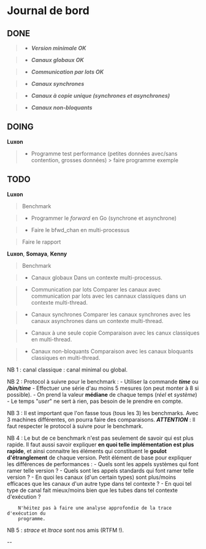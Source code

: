 
# Journal de bord #

## DONE ##

> - ***Version minimale OK***

> - ***Canaux globaux OK***

> - ***Communication par lots OK***

> - ***Canaux synchrones***

> - ***Canaux à copie unique (synchrones et asynchrones)***

> - ***Canaux non-bloquants***


## DOING ##

**Luxon**

> - Programme test performance (petites données avec/sans contention,
    grosses données) > faire programme exemple


## TODO ##

**Luxon**

> Benchmark

> - Programmer le *forward* en Go (synchrone et asynchrone)

> - Faire le bfwd_chan en multi-processus

> Faire le rapport

**Luxon**, **Somaya**, **Kenny**

> Benchmark

> - Canaux globaux
  Dans un contexte multi-processus.

> - Communication par lots
  Comparer les canaux avec communication par lots avec les cannaux classiques
  dans un contexte multi-thread.

> - Canaux synchrones
  Comparer les canaux synchrones avec les canaux asynchrones dans un
 contexte multi-thread.

> - Canaux à une seule copie
  Comparaison avec les canux classiques en multi-thread.

> - Canaux non-bloquants
  Comparaison avec les canaux bloquants classiques en multi-thread.


NB 1 : canal classique : canal minimal ou global.

NB 2 : Protocol à suivre pour le benchmark :
        - Utiliser la commande ***time*** ou ***/bin/time***
        - Effectuer une série d'au moins 5 mesures (on peut monter à 8 si possible).
        - On prend la valeur **médiane** de chaque temps (*réel* et *système*)
        - Le temps "*user*" ne sert à rien, pas besoin de le prendre en compte.

NB 3 : Il est important que l'on fasse tous (tous les 3) les benchmarks.
Avec 3 machines différentes, on pourra faire des comparaisons.
***ATTENTION*** : Il faut respecter le protocol à suivre pour le benchmark.

NB 4 : Le but de ce benchmark n'est pas seulement de savoir qui est plus rapide.
        Il faut aussi savoir expliquer **en quoi telle implémentation est plus rapide**,
        et ainsi connaitre les éléments qui constituent
        le **goulot d'étranglement** de chaque version.
        Petit élément de base pour expliquer les différences de performances :
        - Quels sont les appels systèmes qui font ramer telle version ?
        - Quels sont les appels standards qui font ramer telle version ?
        - En quoi les canaux (d'un certain types) sont plus/moins efficaces que
        les canaux d'un autre type dans tel contexte ?
        - En quoi tel type de canal fait mieux/moins bien que les tubes dans tel
        contexte d'exécution ?

        N'héitez pas à faire une analyse approfondie de la trace d'exécution du
        programme.

NB 5 : *strace* et *ltrace* sont nos amis (RTFM !).

--
